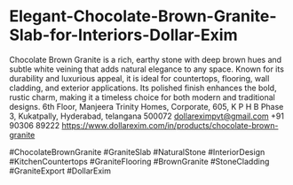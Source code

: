 # Elegant-Chocolate-Brown-Granite-Slab-for-Interiors-Dollar-Exim
 Chocolate Brown Granite is a rich, earthy stone with deep brown hues and subtle white veining that adds natural elegance to any space. Known for its durability and luxurious appeal, it is ideal for countertops, flooring, wall cladding, and exterior applications. Its polished finish enhances the bold, rustic charm, making it a timeless choice for both modern and traditional designs.
6th Floor, Manjeera Trinity Homes, Corporate, 605, K P H B Phase 3, Kukatpally, Hyderabad, telangana 500072
dollareximpvt@gmail.com
+91 90306 89222
https://www.dollarexim.com/in/products/chocolate-brown-granite 

 #ChocolateBrownGranite #GraniteSlab #NaturalStone #InteriorDesign #KitchenCountertops #GraniteFlooring #BrownGranite #StoneCladding #GraniteExport #DollarExim

